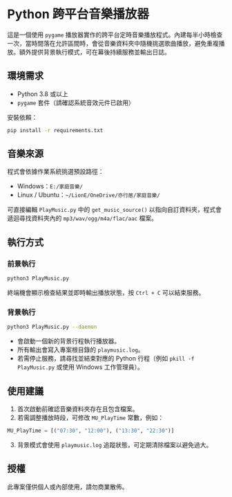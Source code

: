# Python 跨平台音樂播放器

這是一個使用 `pygame` 播放器實作的跨平台定時音樂播放程式。內建每半小時檢查一次，當時間落在允許區間時，會從音樂資料夾中隨機挑選歌曲播放，避免重複播放。額外提供背景執行模式，可在幕後持續服務並輸出日誌。

## 環境需求

- Python 3.8 或以上
- `pygame` 套件（請確認系統音效元件已啟用）

安裝依賴：

```bash
pip install -r requirements.txt
```

## 音樂來源

程式會依據作業系統挑選預設路徑：

- Windows：`E:/家庭音樂/`
- Linux / Ubuntu：`~/LionE/OneDrive/亦行居/家庭音樂/`

可直接編輯 `PlayMusic.py` 中的 `get_music_source()` 以指向自訂資料夾，程式會遞迴尋找資料夾內的 `mp3/wav/ogg/m4a/flac/aac` 檔案。

## 執行方式

### 前景執行

```bash
python3 PlayMusic.py
```

終端機會顯示檢查結果並即時輸出播放狀態，按 `Ctrl + C` 可以結束服務。

### 背景執行

```bash
python3 PlayMusic.py --daemon
```

- 會啟動一個新的背景行程執行播放器。 
- 所有輸出會寫入專案根目錄的 `playmusic.log`。
- 若需停止服務，請尋找並結束對應的 Python 行程（例如 `pkill -f PlayMusic.py` 或使用 Windows 工作管理員）。

## 使用建議

1. 首次啟動前確認音樂資料夾存在且包含檔案。
2. 若需調整播放時段，可修改 `MU_PlayTime` 常數，例如：

```python
MU_PlayTime = [("07:30", "12:00"), ("13:30", "22:30")]
```

3. 背景模式會使用 `playmusic.log` 追蹤狀態，可定期清除檔案以避免過大。

## 授權

此專案僅供個人或內部使用，請勿商業散佈。
